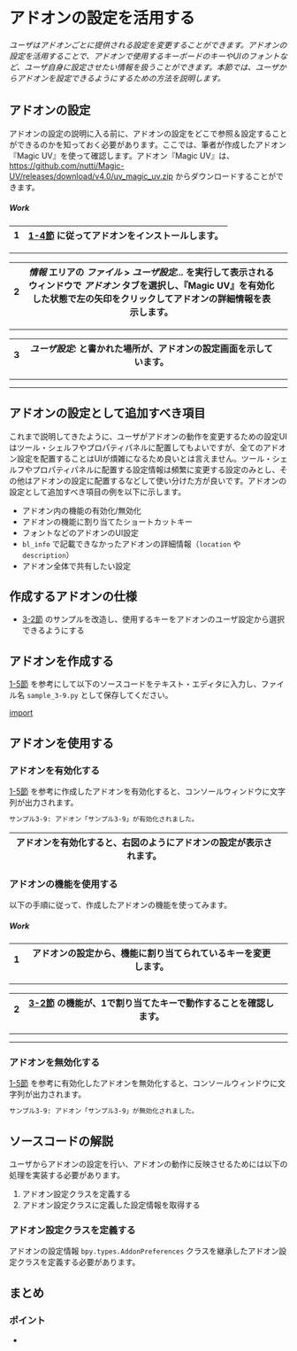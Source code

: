 <div id="sect_title_img_3_10"></div>

<div id="sect_title_text"></div>

# アドオンの設定を活用する

<div id="preface"></div>

###### ユーザはアドオンごとに提供される設定を変更することができます。アドオンの設定を活用することで、アドオンで使用するキーボードのキーやUIのフォントなど、ユーザ自身に設定させたい情報を扱うことができます。本節では、ユーザからアドオンを設定できるようにするための方法を説明します。


## アドオンの設定

アドオンの設定の説明に入る前に、アドオンの設定をどこで参照＆設定することができるのかを知っておく必要があります。ここでは、筆者が作成したアドオン『Magic UV』を使って確認します。アドオン『Magic UV』は、https://github.com/nutti/Magic-UV/releases/download/v4.0/uv_magic_uv.zip からダウンロードすることができます。


<div id="process_title"></div>

##### Work

<div id="process_noimg"></div>

|<div id="box">1</div>|[1-4節](../chapter_01/04_Understand_Install_Uninstall_Update_Add-on.md) に従ってアドオンをインストールします。|
|---|---|

<div id="process_sep"></div>

---

<div id="process"></div>

|<div id="box">2</div>|*情報* エリアの *ファイル* > *ユーザ設定...* を実行して表示されるウィンドウで *アドオン* タブを選択し、『Magic UV』を有効化した状態で左の矢印をクリックしてアドオンの詳細情報を表示します。||
|---|---|---|

<div id="process_sep"></div>

---

<div id="process"></div>

|<div id="box">3</div>|*ユーザ設定:* と書かれた場所が、アドオンの設定画面を示しています。||
|---|---|---|

<div id="process_sep"></div>

---


<div id="process_start_end"></div>

---


## アドオンの設定として追加すべき項目

これまで説明してきたように、ユーザがアドオンの動作を変更するための設定UIはツール・シェルフやプロパティパネルに配置してもよいですが、全てのアドオン設定を配置することはUIが煩雑になるため良いとは言えません。ツール・シェルフやプロパティパネルに配置する設定情報は頻繁に変更する設定のみとし、その他はアドオンの設定に配置するなどして使い分けた方が良いです。アドオンの設定として追加すべき項目の例を以下に示します。

* アドオン内の機能の有効化/無効化
* アドオンの機能に割り当てたショートカットキー
* フォントなどのアドオンのUI設定
* ```bl_info``` で記載できなかったアドオンの詳細情報（```location``` や ```description```）
* アドオン全体で共有したい設定

## 作成するアドオンの仕様

* [3-2節](02_Handle_Keyboard_Key_Event.md) のサンプルを改造し、使用するキーをアドオンのユーザ設定から選択できるようにする


## アドオンを作成する

[1-5節](../chapter_01/05_Install_own_Add-on.md) を参考にして以下のソースコードをテキスト・エディタに入力し、ファイル名 ```sample_3-9.py``` として保存してください。

[import](../../sample/src/chapter_03/sample_3-9.py)

## アドオンを使用する

### アドオンを有効化する

[1-5節](../chapter_01/05_Install_own_Add-on.md) を参考に作成したアドオンを有効化すると、コンソールウィンドウに文字列が出力されます。

```sh
サンプル3-9: アドオン「サンプル3-9」が有効化されました。
```

<div id="sidebyside"></div>

|アドオンを有効化すると、右図のようにアドオンの設定が表示されます。||
|---|---|



### アドオンの機能を使用する

以下の手順に従って、作成したアドオンの機能を使ってみます。


<div id="process_title"></div>

##### Work

<div id="process"></div>

|<div id="box">1</div>|アドオンの設定から、機能に割り当てられているキーを変更します。||
|---|---|---|

<div id="process_sep"></div>

---

<div id="process"></div>

|<div id="box">2</div>|[3-2節](02_Handle_Keyboard_Key_Event.md) の機能が、1で割り当てたキーで動作することを確認します。||
|---|---|---|

<div id="process_sep"></div>

---



<div id="process_start_end"></div>

---


### アドオンを無効化する

[1-5節](../chapter_01/05_Install_own_Add-on.md) を参考に有効化したアドオンを無効化すると、コンソールウィンドウに文字列が出力されます。

```sh
サンプル3-9: アドオン「サンプル3-9」が無効化されました。
```



## ソースコードの解説

ユーザからアドオンの設定を行い、アドオンの動作に反映させるためには以下の処理を実装する必要があります。

1. アドオン設定クラスを定義する
2. アドオン設定クラスに定義した設定情報を取得する

### アドオン設定クラスを定義する

アドオンの設定情報 ```bpy.types.AddonPreferences``` クラスを継承したアドオン設定クラスを定義する必要があります。


## まとめ




<div id="point"></div>

### ポイント

<div id="point_item"></div>

*
